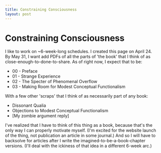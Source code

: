 ```yaml
---
title: Constraining Consciousness
layout: post
---
```


# Constraining Consciousness

I like to work on ~6-week-long schedules. I created this page on April 24. By May 31, I want add PDFs of all the parts of 'the book' that I think of as close-enough-to-done-to-share. As of right now, I expect that to be:

- 00 - Preface
- 01 - Strange Experience
- 02 - The Specter of Phenomenal Overflow
- 03 - Making Room for Modest Conceptual Functionalism

With a few other 'scraps' that I think of as necessarily part of any book:

- Dissonant Qualia
- Objections to Modest Conceptual Functionalism
- [My zombie argument reply]

I've realized that I have to think of this thing as a book, because that's the only way I can properly motivate myself. (I'm excited for the website launch of the thing, not publication an article in some journal.) And so I will have to backsolve for articles after I write the imagined-to-be-a-book-chapter versions. (I'll deal with the ickiness of that idea in a different 6-week arc.)